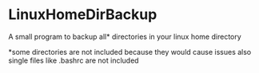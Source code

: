 # LinuxHomeDirBackup
A small program to backup all* directories in your linux home directory 

*some directories are not included because they would cause issues also single files like .bashrc are not included
